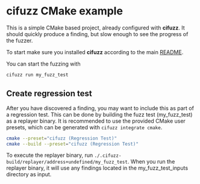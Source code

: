 # cifuzz CMake example

This is a simple CMake based project, already configured with
**cifuzz**. It should quickly produce a finding, but slow enough to
see the progress of the fuzzer.

To start make sure you installed **cifuzz** according to the
main [README](../../README.md).

You can start the fuzzing with

```bash
cifuzz run my_fuzz_test
```

## Create regression test

After you have discovered a finding, you may want to include this as
part of a regression test. This can be done by building the fuzz test
(my_fuzz_test) as a replayer binary. It is recommended to use the
provided CMake user presets, which can be generated with `cifuzz integrate cmake`.

```bash
cmake --preset="cifuzz (Regression Test)"
cmake --build --preset="cifuzz (Regression Test)"
```

To execute the replayer binary, run `./.cifuzz-build/replayer/address+undefined/my_fuzz_test`.
When you run the replayer binary, it will use any findings located in
the my_fuzz_test_inputs directory as input.
